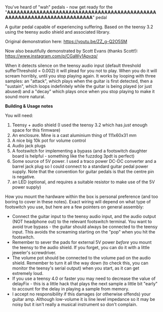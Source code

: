 You've heard of "wah" pedals - now get ready for the "**AAAAAAAAAAAAAAAAAAAAAAAAAAAAAAAAAAAAAAAAAAAAAAAAAAAAAAAAAAAAAAAAAAAAAAAAA**" pedal

A guitar pedal capable of experiencing suffering. Based on the teensy 3.2 using the teensy audio shield and associated library.

Original demonstration here: https://youtu.be/ZZ_g-Q2O5SM

Now also beautifully demonstrated by Scott Evans (thanks Scott!): https://www.instagram.com/p/CGaWy1Apvzq/

When it detects silence on the teensy audio input (default threshold sufferThreshold = 0.002) it will plead for you not to play. When you do it will scream horribly, until you stop playing again. It works by looping with three samples: an "attack", which plays when the guitar is first detected, then a "sustain", which loops indefinitely while the guitar is being played (or just abused) and a "decay" which plays once when you stop playing to make it sound more natural.

**Building & Usage notes**

You will need:
1) Teensy + audio shield (I used the teensy 3.2 which has *just* enough space for this firmware)
2) An enclosure. Mine is a cast aluminium thing of 111x60x31 mm
3) A nice big 10k pot for volume control
4) Audio jack plugs
5) A footswitch for implementing a bypass (and a footswitch daughter board is helpful - something like the fuzzdog 3pdt is perfect)
6) Some source of 5V power. I used a traco power DC-DC converter and a barrel jack plug so I could connect to a standard guitar pedal power supply. Note that the convention for guitar pedals is that the centre pin is negative.
7) an LED (optional, and requires a suitable resistor to make use of the 5V power supply)

How you mount the hardware within the box is personal preference (and too boring to cover in these notes). Exact wiring will depend on what type of footswitch you use, but here are a few pointers on general assembly:

* Connect the guitar input to the teensy audio input, and the audio output (NOT headphone out) to the relevant footswitch terminal. You want to avoid true bypass - the guitar should always be connected to the teensy input. This avoids the screaming starting on the "pop" when you hit the footswitch.
* Remember to sever the pads for external 5V power *before* you mount the teensy to the audio shield. If you forget, you can do it with a little jeweler's screwdriver.
* The volume pot should be connected to the volume pad on the audio shield. Remember to turn it all the way down (to check this, you can monitor the teensy's serial output) when you start, as it can get extremely loud.
* If you use a teensy 4.0 or faster you may need to decrease the value of delayFix - this is a little hack that plays the next sample a little bit "early" to account for the delay in playing a sample from memory.
* I accept no responsibility if this damages (or otherwise offends) your guitar amp. Although low-volume it is line level impedance so it may be noisy but it isn't really a musical instrument so don't complain.

